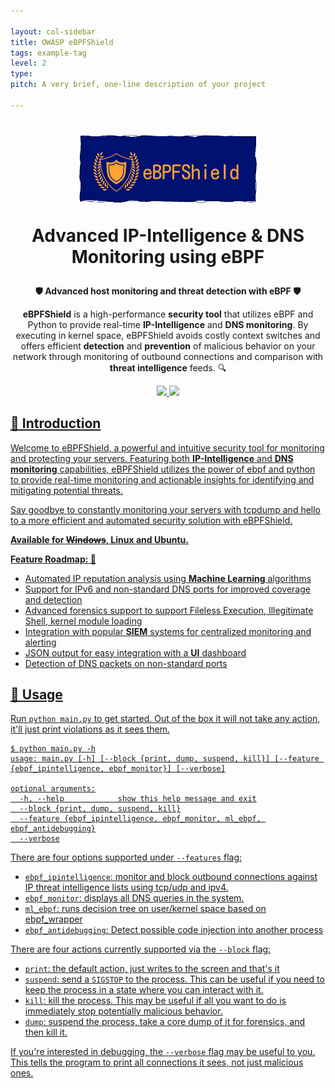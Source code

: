 ```yaml
---

layout: col-sidebar
title: OWASP eBPFShield
tags: example-tag
level: 2
type: 
pitch: A very brief, one-line description of your project

---
```


<h1 align="center">
  <img alt="cgapp logo" src="https://github.com/sagarbhure/certificates/blob/main/ebpf%20-%20Copy.PNG" width="284px"/><br/>
  <p>Advanced IP-Intelligence & DNS Monitoring using eBPF</p>
</h1>
<p align="center"><b>🛡️ Advanced host monitoring and threat detection with eBPF 🛡️</b></p>

<p align="center"><b>eBPFShield</b> is a high-performance <b>security tool</b> that utilizes eBPF and Python to provide real-time <b>IP-Intelligence</b> and <b>DNS monitoring</b>. By executing in kernel space, eBPFShield avoids costly context switches and offers efficient <b>detection</b> and <b>prevention</b> of malicious behavior on your network through monitoring of outbound connections and comparison with <b>threat intelligence</b> feeds. 🔍 </p>
<div align='center'>
<a href='https://github.com/sagarbhure/eBPFShield/releases'>
  
<img src='https://img.shields.io/github/v/release/chroline/well_app?color=%23FDD835&label=version&style=for-the-badge'>
  
</a>
  
<a href='https://github.com/sagarbhure/eBPFShield/blob/main/LICENSE'>
  
<img src='https://img.shields.io/github/license/chroline/well_app?style=for-the-badge'>
</div>

## 📝 Introduction

Welcome to eBPFShield, a powerful and intuitive security tool for monitoring and protecting your servers. Featuring both <b>IP-Intelligence</b> and <b>DNS monitoring</b> capabilities, eBPFShield utilizes the power of ebpf and python to provide real-time monitoring and actionable insights for identifying and mitigating potential threats.

Say goodbye to constantly monitoring your servers with tcpdump and hello to a more efficient and automated security solution with eBPFShield.

**Available for ~~Windows~~, Linux and Ubuntu.**

**Feature Roadmap: 📅**

- Automated IP reputation analysis using **Machine Learning** algorithms
- Support for IPv6 and non-standard DNS ports for improved coverage and detection
- Advanced forensics support to support Fileless Execution, Illegitimate Shell, kernel module loading
- Integration with popular **SIEM** systems for centralized monitoring and alerting
- JSON output for easy integration with a **UI** dashboard
- Detection of DNS packets on non-standard ports

 ## 🚀 Usage
 Run `python main.py` to get started. Out of the box it will not take any action, it'll just print violations as it sees them.

```
$ python main.py -h
usage: main.py [-h] [--block {print, dump, suspend, kill}] [--feature {ebpf_ipintelligence, ebpf_monitor}] [--verbose]

optional arguments:
  -h, --help            show this help message and exit
  --block {print, dump, suspend, kill}
  --feature {ebpf_ipintelligence, ebpf_monitor, ml_ebpf, ebpf_antidebugging}
  --verbose

```

There are four options supported under `--features` flag:
  - `ebpf_ipintelligence`: monitor and block outbound connections against IP threat intelligence lists using tcp/udp and ipv4.
  - `ebpf_monitor`: displays all DNS queries in the system. 
  - `ml_ebpf`: runs decision tree on user/kernel space based on ebpf_wrapper
  - `ebpf_antidebugging`: Detect possible code injection into another process
  
There are four actions currently supported via the `--block` flag:
- `print`: the default action, just writes to the screen and that's it
- `suspend`: send a `SIGSTOP` to the process. This can be useful if you need to keep the process in a state where you can interact with it.
- `kill`: kill the process. This may be useful if all you want to do is immediately stop potentially malicious behavior.
- `dump`: suspend the process, take a core dump of it for forensics, and then kill it.

If you're interested in debugging, the `--verbose` flag may be useful to you. This tells the program to print all connections it sees, not just malicious ones.
</div>
